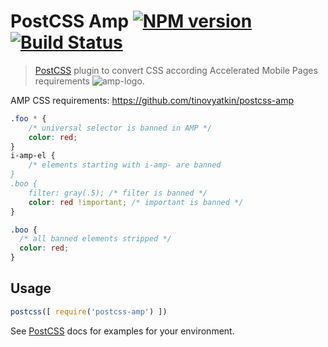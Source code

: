 # PostCSS Amp [![NPM version](http://img.shields.io/npm/v/postcss-amp.svg)](https://www.npmjs.org/package/postcss-amp) [![Build Status](https://travis-ci.org/tinovyatkin/postcss-amp.svg?branch=master)](https://travis-ci.org/tinovyatkin/postcss-amp)


> [PostCSS] plugin to convert CSS according Accelerated Mobile Pages requirements ![amp-logo](https://www.ampproject.org/static/img/logo-blue.svg).

AMP CSS requirements: https://github.com/tinovyatkin/postcss-amp

[PostCSS]: https://github.com/postcss/postcss
[ci-img]:  https://travis-ci.org/tinovyatkin/postcss-amp.svg
[ci]:      https://travis-ci.org/tinovyatkin/postcss-amp

```css
.foo * {
    /* universal selector is banned in AMP */
    color: red;
}
i-amp-el {
    /* elements starting with i-amp- are banned
}
.boo {
    filter: gray(.5); /* filter is banned */
    color: red !important; /* important is banned */
}
```

```css
.boo {
  /* all banned elements stripped */
  color: red;
}
```

## Usage

```js
postcss([ require('postcss-amp') ])
```

See [PostCSS] docs for examples for your environment.
